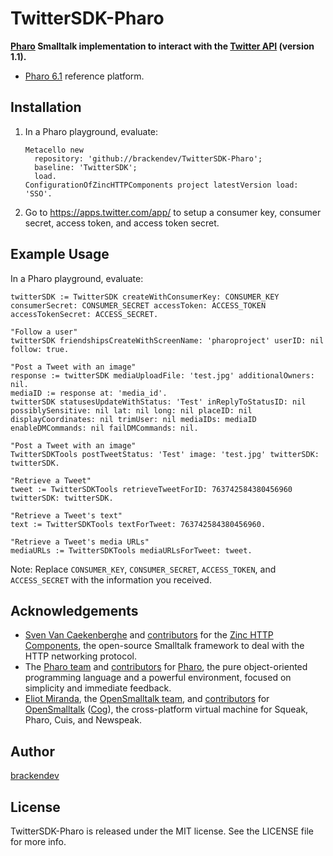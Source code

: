 TwitterSDK-Pharo
================

**[Pharo](http://pharo.org/) Smalltalk implementation to interact with the [Twitter API](https://dev.twitter.com/rest/public) (version 1.1).**

* [Pharo 6.1](http://pharo.org/) reference platform.

## Installation

1. In a Pharo playground, evaluate:

    ```smalltalk
    Metacello new 
      repository: 'github://brackendev/TwitterSDK-Pharo';
      baseline: 'TwitterSDK';
      load.
    ConfigurationOfZincHTTPComponents project latestVersion load: 'SSO'.
    ```

2. Go to <https://apps.twitter.com/app/> to setup a consumer key, consumer secret, access token, and access token secret.

## Example Usage

In a Pharo playground, evaluate:

```smalltalk
twitterSDK := TwitterSDK createWithConsumerKey: CONSUMER_KEY consumerSecret: CONSUMER_SECRET accessToken: ACCESS_TOKEN accessTokenSecret: ACCESS_SECRET.

"Follow a user"
twitterSDK friendshipsCreateWithScreenName: 'pharoproject' userID: nil follow: true.

"Post a Tweet with an image"
response := twitterSDK mediaUploadFile: 'test.jpg' additionalOwners: nil.
mediaID := response at: 'media_id'.
twitterSDK statusesUpdateWithStatus: 'Test' inReplyToStatusID: nil possiblySensitive: nil lat: nil long: nil placeID: nil displayCoordinates: nil trimUser: nil mediaIDs: mediaID enableDMCommands: nil failDMCommands: nil.

"Post a Tweet with an image"
TwitterSDKTools postTweetStatus: 'Test' image: 'test.jpg' twitterSDK: twitterSDK.

"Retrieve a Tweet"
tweet := TwitterSDKTools retrieveTweetForID: 763742584380456960 twitterSDK: twitterSDK.

"Retrieve a Tweet's text"
text := TwitterSDKTools textForTweet: 763742584380456960.

"Retrieve a Tweet's media URLs"
mediaURLs := TwitterSDKTools mediaURLsForTweet: tweet.
```

Note: Replace `CONSUMER_KEY`, `CONSUMER_SECRET`, `ACCESS_TOKEN`, and `ACCESS_SECRET` with the information you received.

## Acknowledgements

* [Sven Van Caekenberghe](https://github.com/svenvc) and [contributors](https://github.com/svenvc/zinc/graphs/contributors) for the [Zinc HTTP Components](http://stfx.eu), the open-source Smalltalk framework to deal with the HTTP networking protocol.
* The [Pharo team](https://github.com/orgs/pharo-project/people) and [contributors](https://github.com/pharo-project/pharo/graphs/contributors) for [Pharo](http://pharo.org/), the pure object-oriented programming language and a powerful environment, focused on simplicity and immediate feedback.
* [Eliot Miranda](http://www.mirandabanda.org/cogblog/microbio/), the [OpenSmalltalk team](https://github.com/orgs/OpenSmalltalk/people), and [contributors](https://github.com/OpenSmalltalk/opensmalltalk-vm/graphs/contributors) for [OpenSmalltalk](https://github.com/OpenSmalltalk/opensmalltalk-vm) ([Cog](http://www.mirandabanda.org/cogblog/about-cog/)), the cross-platform virtual machine for Squeak, Pharo, Cuis, and Newspeak.

## Author

[brackendev](https://www.github.com/brackendev)

## License

TwitterSDK-Pharo is released under the MIT license. See the LICENSE file for more info.
